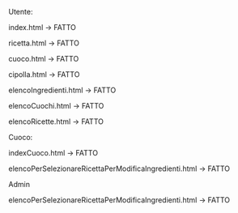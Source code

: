Utente:

index.html -> FATTO

ricetta.html -> FATTO

cuoco.html -> FATTO

cipolla.html -> FATTO

elencoIngredienti.html -> FATTO

elencoCuochi.html -> FATTO

elencoRicette.html -> FATTO

Cuoco:

indexCuoco.html -> FATTO

elencoPerSelezionareRicettaPerModificaIngredienti.html -> FATTO



Admin

elencoPerSelezionareRicettaPerModificaIngredienti.html -> FATTO